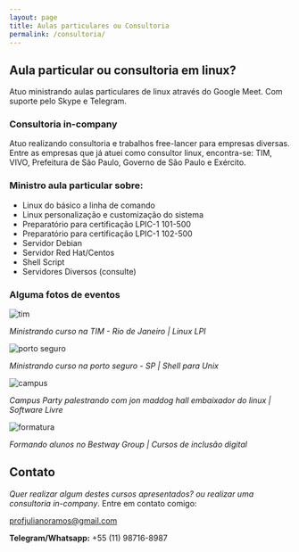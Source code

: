 ```yaml
---
layout: page
title: Aulas particulares ou Consultoria
permalink: /consultoria/
---
```


## Aula particular ou consultoria em linux?
Atuo ministrando aulas particulares de linux através do Google Meet. Com suporte pelo Skype e Telegram.

### Consultoria in-company
Atuo realizando consultoria e trabalhos free-lancer para empresas diversas. Entre as empresas que já atuei como consultor linux, encontra-se: TIM, VIVO, Prefeitura de São Paulo, Governo de São Paulo e Exército.



### Ministro aula particular sobre:

- Linux do básico a linha de comando
- Linux personalização e customização do sistema
- Preparatório para certificação LPIC-1 101-500
- Preparatório para certificação LPIC-1 102-500
- Servidor Debian
- Servidor Red Hat/Centos
- Shell Script
- Servidores Diversos (consulte)

### Alguma fotos de eventos


![tim](/images/tim.jpeg) 

*Ministrando curso na TIM - Rio de Janeiro | Linux LPI*

![porto seguro](/images/porto.jpeg)

*Ministrando curso na porto seguro - SP | Shell para Unix*


![campus](/images/campus.jpg)

*Campus Party palestrando com jon maddog hall embaixador do linux | Software Livre*


![formatura](/images/formaturaibrati.jpg)

*Formando alunos no Bestway Group | Cursos de inclusão digital*


## Contato
*Quer realizar algum destes cursos apresentados? ou realizar uma consultoria in-company*. Entre em contato comigo:

profjulianoramos@gmail.com

**Telegram/Whatsapp:** +55 (11) 98716-8987


